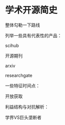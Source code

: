 # 学术开源简史

整体勾勒一下路线

列举一些具有代表性的产品：

scihub

开源期刊

arxiv

researchgate



一些特征时间点：

开放获取



利益结构与对抗解析：

学界VS巨头垄断者

